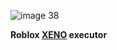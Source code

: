 ![image 38](https://github.com/user-attachments/assets/e61aac69-1c07-46c1-8f1a-b15ed472b7b8)

**Roblox <ins>XENO</ins> executor**


